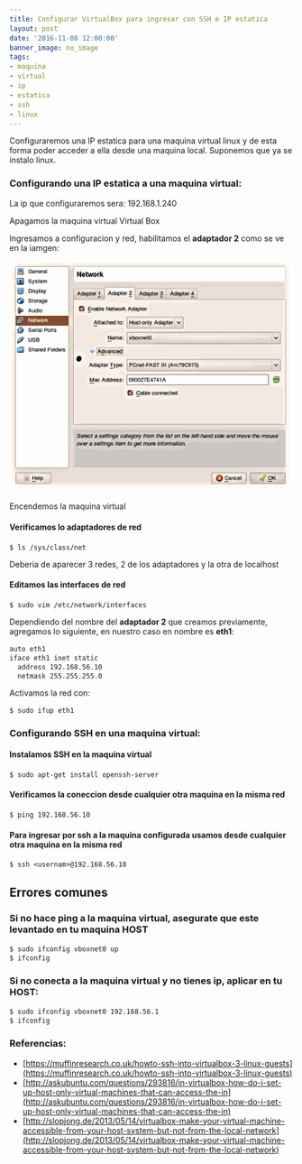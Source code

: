 ```yaml
---
title: Configurar VirtualBox para ingresar con SSH e IP estatica
layout: post
date: '2016-11-08 12:00:00'
banner_image: no_image
tags:
- maquina
- virtual
- ip
- estatica
- ssh
- linux
---
```


Configuraremos una IP estatica para una maquina virtual linux y de esta forma poder acceder a ella desde una maquina local. Suponemos que ya se instalo linux.

### Configurando una IP estatica a una maquina virtual:

La ip que configuraremos sera: 192.168.1.240

Apagamos la maquina virtual Virtual Box

Ingresamos a configuracion y red, habilitamos el **adaptador 2** como se ve en la iamgen:

![Image 1](https://raw.githubusercontent.com/juniorUsca/tutoriales/master/maquina%20virtual/ipstatica-ssh/imgs/vbox_adapter2.png)

Encendemos la maquina virtual

#### Verificamos lo adaptadores de red
```
$ ls /sys/class/net
```

Deberia de aparecer 3 redes, 2 de los adaptadores y la otra de localhost

#### Editamos las interfaces de red

```
$ sudo vim /etc/network/interfaces
```

Dependiendo del nombre del **adaptador 2** que creamos previamente, agregamos lo siguiente, en nuestro caso en nombre es **eth1**:

```
auto eth1
iface eth1 inet static
  address 192.168.56.10
  netmask 255.255.255.0
```

Activamos la red con:
```
$ sudo ifup eth1
```

### Configurando SSH en una maquina virtual:

#### Instalamos SSH en la maquina virtual
```
$ sudo apt-get install openssh-server
```

#### Verificamos la coneccion desde cualquier otra maquina en la misma red
```
$ ping 192.168.56.10
```

#### Para ingresar por ssh a la maquina configurada usamos desde cualquier otra maquina en la misma red
```
$ ssh <usernam>@192.168.56.10
```

## Errores comunes
### Si no hace ping a la maquina virtual, asegurate que este levantado en tu maquina HOST
```
$ sudo ifconfig vboxnet0 up
$ ifconfig
```

### Si no conecta a la maquina virtual y no tienes ip, aplicar en tu HOST:
```
$ sudo ifconfig vboxnet0 192.168.56.1
$ ifconfig
```

### Referencias:

- [https://muffinresearch.co.uk/howto-ssh-into-virtualbox-3-linux-guests](https://muffinresearch.co.uk/howto-ssh-into-virtualbox-3-linux-guests)
- [http://askubuntu.com/questions/293816/in-virtualbox-how-do-i-set-up-host-only-virtual-machines-that-can-access-the-in](http://askubuntu.com/questions/293816/in-virtualbox-how-do-i-set-up-host-only-virtual-machines-that-can-access-the-in)
- [http://slopjong.de/2013/05/14/virtualbox-make-your-virtual-machine-accessible-from-your-host-system-but-not-from-the-local-network](http://slopjong.de/2013/05/14/virtualbox-make-your-virtual-machine-accessible-from-your-host-system-but-not-from-the-local-network)